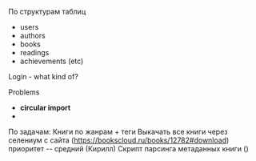 По структурам таблиц

* users
* authors
* books
* readings
* achievements (etc)

Login - what kind of?

Problems
* **circular import**
* 


По задачам:
Книги по жанрам + теги
Выкачать все книги через селениум с сайта (https://bookscloud.ru/books/12782#download) приоритет -- средний (Кирилл)
Скрипт парсинга метаданных книги ()



